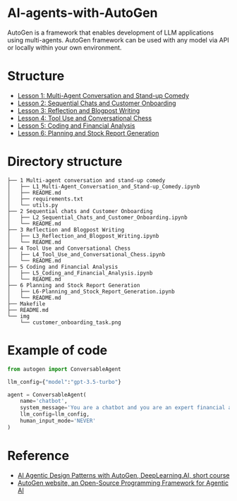 # AI-agents-with-AutoGen


AutoGen is a framework that enables development of LLM applications using multi-agents. AutoGen framework can be used with any model via API or locally within your own environment.

# Structure
- [Lesson 1: Multi-Agent Conversation and Stand-up Comedy](https://github.com/Alessio1599/AI-agents-with-AutoGen/tree/main/1%20Multi-agent%20conversation%20and%20stand-up%20comedy)
- [Lesson 2: Sequential Chats and Customer Onboarding](https://github.com/Alessio1599/AI-agents-with-AutoGen/tree/main/2%20Sequential%20chats)
- [Lesson 3: Reflection and Blogpost Writing](https://github.com/Alessio1599/AI-agents-with-AutoGen/tree/main/3%20Reflection%20and%20Blogpost%20Writing)
- [Lesson 4: Tool Use and Conversational Chess](https://github.com/Alessio1599/AI-agents-with-AutoGen/tree/main/4%20Tool%20Use%20and%20Conversational%20Chess)
- [Lesson 5: Coding and Financial Analysis](https://github.com/Alessio1599/AI-agents-with-AutoGen/tree/main/5%20Coding%20and%20Financial%20Analysis)
- [Lesson 6: Planning and Stock Report Generation](https://github.com/Alessio1599/AI-agents-with-AutoGen/tree/main/6%20Planning%20and%20Stock%20Report%20Generation)

# Directory structure 
```
├── 1 Multi-agent conversation and stand-up comedy
│   ├── L1_Multi-Agent_Conversation_and_Stand-up_Comedy.ipynb
│   ├── README.md
│   ├── requirements.txt
│   └── utils.py
├── 2 Sequential chats and Customer Onboarding
│   ├── L2_Sequential_Chats_and_Customer_Onboarding.ipynb
│   └── README.md
├── 3 Reflection and Blogpost Writing
│   ├── L3_Reflection_and_Blogpost_Writing.ipynb
│   └── README.md
├── 4 Tool Use and Conversational Chess
│   ├── L4_Tool_Use_and_Conversational_Chess.ipynb
│   └── README.md
├── 5 Coding and Financial Analysis
│   ├── L5_Coding_and_Financial_Analysis.ipynb
│   └── README.md
├── 6 Planning and Stock Report Generation
│   ├── L6-Planning_and_Stock_Report_Generation.ipynb
│   └── README.md
├── Makefile
├── README.md
└── img
    └── customer_onboarding_task.png
```
# Example of code
```python
from autogen import ConversableAgent

llm_config={"model":"gpt-3.5-turbo"}

agent = ConversableAgent(
    name='chatbot',
    system_message='You are a chatbot and you are an expert financial advisor'
    llm_config=llm_config,
    human_input_mode='NEVER'
)
```

# Reference
- [AI Agentic Design Patterns with AutoGen, DeepLearning.AI, short course](https://www.deeplearning.ai/short-courses/ai-agentic-design-patterns-with-autogen/)
- [AutoGen website, an Open-Source Programming Framework for Agentic AI](https://microsoft.github.io/autogen/)